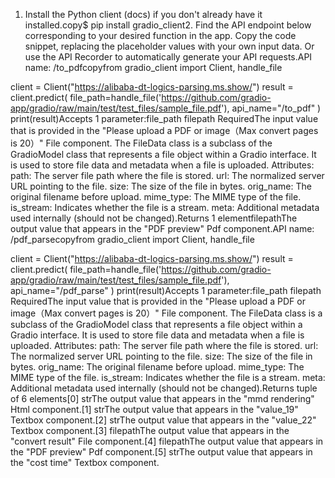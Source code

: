 1. Install the Python client (docs) if you don't already have it installed.copy$ pip install gradio_client2. Find the API endpoint below corresponding to your desired function in the app. Copy the code snippet, replacing the placeholder values with your own input data. Or use the API Recorder to automatically generate your API requests.API name: /to_pdfcopyfrom gradio_client import Client, handle_file

client = Client("https://alibaba-dt-logics-parsing.ms.show/")
result = client.predict(
		file_path=handle_file('https://github.com/gradio-app/gradio/raw/main/test/test_files/sample_file.pdf'),
		api_name="/to_pdf"
)
print(result)Accepts 1 parameter:file_path filepath RequiredThe input value that is provided in the "Please upload a PDF or image（Max convert pages is 20）" File component. The FileData class is a subclass of the GradioModel class that represents a file object within a Gradio interface. It is used to store file data and metadata when a file is uploaded. Attributes: path: The server file path where the file is stored. url: The normalized server URL pointing to the file. size: The size of the file in bytes. orig_name: The original filename before upload. mime_type: The MIME type of the file. is_stream: Indicates whether the file is a stream. meta: Additional metadata used internally (should not be changed).Returns 1 elementfilepathThe output value that appears in the "PDF preview" Pdf component.API name: /pdf_parsecopyfrom gradio_client import Client, handle_file

client = Client("https://alibaba-dt-logics-parsing.ms.show/")
result = client.predict(
		file_path=handle_file('https://github.com/gradio-app/gradio/raw/main/test/test_files/sample_file.pdf'),
		api_name="/pdf_parse"
)
print(result)Accepts 1 parameter:file_path filepath RequiredThe input value that is provided in the "Please upload a PDF or image（Max convert pages is 20）" File component. The FileData class is a subclass of the GradioModel class that represents a file object within a Gradio interface. It is used to store file data and metadata when a file is uploaded. Attributes: path: The server file path where the file is stored. url: The normalized server URL pointing to the file. size: The size of the file in bytes. orig_name: The original filename before upload. mime_type: The MIME type of the file. is_stream: Indicates whether the file is a stream. meta: Additional metadata used internally (should not be changed).Returns tuple of 6 elements[0] strThe output value that appears in the "mmd rendering" Html component.[1] strThe output value that appears in the "value_19" Textbox component.[2] strThe output value that appears in the "value_22" Textbox component.[3] filepathThe output value that appears in the "convert result" File component.[4] filepathThe output value that appears in the "PDF preview" Pdf component.[5] strThe output value that appears in the "cost time" Textbox component.